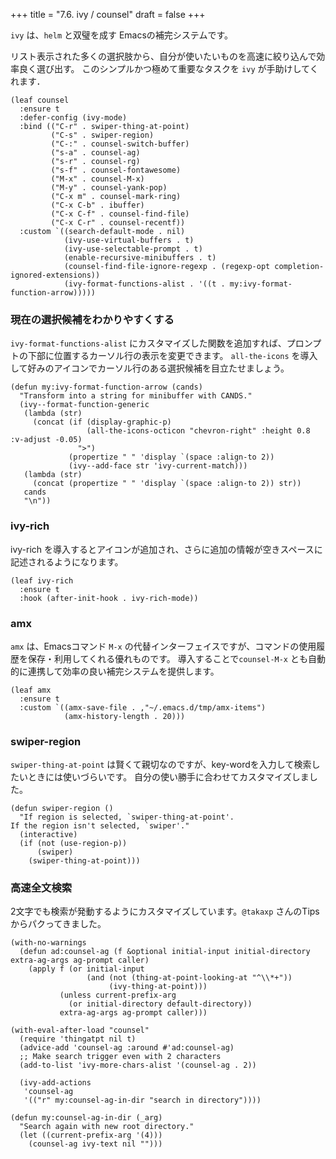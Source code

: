 +++
title = "7.6. ivy / counsel"
draft = false
+++

`ivy` は、`helm` と双璧を成す Emacsの補完システムです。

リスト表示された多くの選択肢から、自分が使いたいものを高速に絞り込んで効率良く選び出す。
このシンプルかつ極めて重要なタスクを `ivy` が手助けしてくれます．

```elisp
(leaf counsel
  :ensure t
  :defer-config (ivy-mode)
  :bind (("C-r" . swiper-thing-at-point)
		 ("C-s" . swiper-region)
		 ("C-:" . counsel-switch-buffer)
		 ("s-a" . counsel-ag)
		 ("s-r" . counsel-rg)
		 ("s-f" . counsel-fontawesome)
		 ("M-x" . counsel-M-x)
		 ("M-y" . counsel-yank-pop)
		 ("C-x m" . counsel-mark-ring)
		 ("C-x C-b" . ibuffer)
		 ("C-x C-f" . counsel-find-file)
		 ("C-x C-r" . counsel-recentf))
  :custom `((search-default-mode . nil)
			(ivy-use-virtual-buffers . t)
			(ivy-use-selectable-prompt . t)
			(enable-recursive-minibuffers . t)
			(counsel-find-file-ignore-regexp . (regexp-opt completion-ignored-extensions))
			(ivy-format-functions-alist . '((t . my:ivy-format-function-arrow)))))
```

### 現在の選択候補をわかりやすくする
`ivy-format-functions-alist` にカスタマイズした関数を追加すれば、プロンプトの下部に位置するカーソル行の表示を変更できます。
`all-the-icons` を導入して好みのアイコンでカーソル行のある選択候補を目立たせましょう。

```elisp
(defun my:ivy-format-function-arrow (cands)
  "Transform into a string for minibuffer with CANDS."
  (ivy--format-function-generic
   (lambda (str)
	 (concat (if (display-graphic-p)
				 (all-the-icons-octicon "chevron-right" :height 0.8 :v-adjust -0.05)
			   ">")
			 (propertize " " 'display `(space :align-to 2))
			 (ivy--add-face str 'ivy-current-match)))
   (lambda (str)
	 (concat (propertize " " 'display `(space :align-to 2)) str))
   cands
   "\n"))
```

### ivy-rich
ivy-rich を導入するとアイコンが追加され、さらに追加の情報が空きスペースに記述されるようになります。

```elisp
(leaf ivy-rich
  :ensure t
  :hook (after-init-hook . ivy-rich-mode))
```

### amx
`amx` は、Emacsコマンド `M-x` の代替インターフェイスですが、コマンドの使用履歴を保存・利用してくれる優れものです。
導入することで`counsel-M-x` とも自動的に連携して効率の良い補完システムを提供します。

```elisp
(leaf amx
  :ensure t
  :custom `((amx-save-file . ,"~/.emacs.d/tmp/amx-items")
	        (amx-history-length . 20)))
```

### swiper-region
`swiper-thing-at-point` は賢くて親切なのですが、key-wordを入力して検索したいときには使いづらいです。
自分の使い勝手に合わせてカスタマイズしました。

```elisp
(defun swiper-region ()
  "If region is selected, `swiper-thing-at-point'.
If the region isn't selected, `swiper'."
  (interactive)
  (if (not (use-region-p))
	  (swiper)
    (swiper-thing-at-point)))
```

### 高速全文検索
2文字でも検索が発動するようにカスタマイズしています。`@takaxp` さんのTipsからパクってきました。

```elisp
(with-no-warnings
  (defun ad:counsel-ag (f &optional initial-input initial-directory extra-ag-args ag-prompt caller)
	(apply f (or initial-input
				 (and (not (thing-at-point-looking-at "^\\*+"))
                      (ivy-thing-at-point)))
           (unless current-prefix-arg
			 (or initial-directory default-directory))
           extra-ag-args ag-prompt caller)))

(with-eval-after-load "counsel"
  (require 'thingatpt nil t)
  (advice-add 'counsel-ag :around #'ad:counsel-ag)
  ;; Make search trigger even with 2 characters
  (add-to-list 'ivy-more-chars-alist '(counsel-ag . 2))

  (ivy-add-actions
   'counsel-ag
   '(("r" my:counsel-ag-in-dir "search in directory"))))

(defun my:counsel-ag-in-dir (_arg)
  "Search again with new root directory."
  (let ((current-prefix-arg '(4)))
    (counsel-ag ivy-text nil "")))
```

